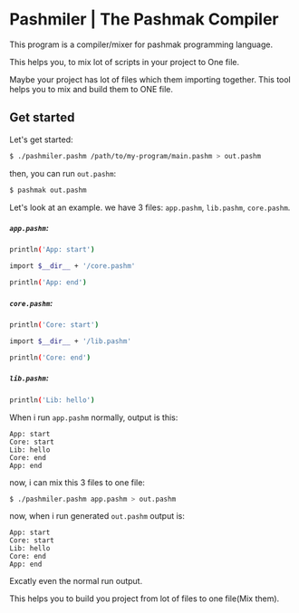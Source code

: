# Pashmiler | The Pashmak Compiler
This program is a compiler/mixer for pashmak programming language.

This helps you, to mix lot of scripts in your project to One file.

Maybe your project has lot of files which them importing together. This tool helps you to mix and build them to ONE file.

## Get started
Let's get started:

```bash
$ ./pashmiler.pashm /path/to/my-program/main.pashm > out.pashm
```

then, you can run `out.pashm`:

```bash
$ pashmak out.pashm
```

Let's look at an example. we have 3 files: `app.pashm`, `lib.pashm`, `core.pashm`.

##### `app.pashm`:

```bash
println('App: start')

import $__dir__ + '/core.pashm'

println('App: end')
```

##### `core.pashm`:

```bash
println('Core: start')

import $__dir__ + '/lib.pashm'

println('Core: end')
```


##### `lib.pashm`:

```bash
println('Lib: hello')
```

When i run `app.pashm` normally, output is this:

```
App: start
Core: start
Lib: hello
Core: end
App: end
```

now, i can mix this 3 files to one file:

```bash
$ ./pashmiler.pashm app.pashm > out.pashm
```

now, when i run generated `out.pashm` output is:

```
App: start
Core: start
Lib: hello
Core: end
App: end
```

Excatly even the normal run output.

This helps you to build you project from lot of files to one file(Mix them).
